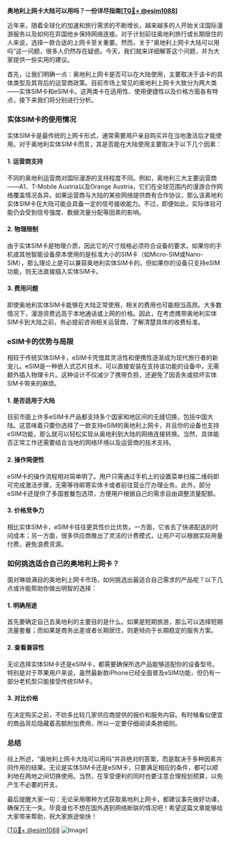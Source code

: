 **奥地利上网卡大陆可以用吗？一份详尽指南[[TG💪+ @esim1088](https://t.me/s/esim1088)]**

近年来，随着全球化的加速和旅行需求的不断增长，越来越多的人开始关注国际漫游服务以及如何在异国他乡保持网络连接。对于计划前往奥地利旅行或长期居住的人来说，选择一款合适的上网卡至关重要。然而，关于“奥地利上网卡大陆可以用吗”这一问题，很多人仍然存在疑惑。今天，我们就来详细解答这个问题，并为大家提供一些实用的建议。

首先，让我们明确一点：奥地利上网卡是否可以在大陆使用，主要取决于该卡的具体类型及其背后的运营商政策。目前市场上常见的奥地利上网卡大致分为两大类——实体SIM卡和eSIM卡。这两类卡在适用性、使用便捷性以及价格方面各有特点，接下来我们将分别进行分析。

### 实体SIM卡的使用情况

实体SIM卡是最传统的上网卡形式，通常需要用户亲自购买并在当地激活后才能使用。对于奥地利实体SIM卡而言，其是否能在大陆使用主要取决于以下几个因素：

#### 1. **运营商支持**
不同的奥地利运营商对国际漫游的支持程度不同。例如，奥地利三大主要运营商——A1、T-Mobile Austria以及Orange Austria，它们在全球范围内的漫游合作网络覆盖情况各异。如果运营商与大陆的某些网络提供商有合作协议，那么该奥地利实体SIM卡在大陆可能会具备一定的信号接收能力。不过，即便如此，实际体验可能仍会受到信号强度、数据流量分配等因素的影响。

#### 2. **物理限制**
由于实体SIM卡是物理介质，因此它的尺寸规格必须符合设备的要求。如果你的手机或其他智能设备原本使用的是标准大小的SIM卡（如Micro-SIM或Nano-SIM），那么理论上是可以兼容奥地利实体SIM卡的。但如果你的设备只支持eSIM功能，则无法直接插入实体SIM卡。

#### 3. **费用问题**
即使奥地利实体SIM卡能够在大陆正常使用，相关的费用也可能相当高昂。大多数情况下，漫游资费远高于本地通话或上网的价格。因此，在考虑携带奥地利实体SIM卡到大陆之前，务必提前咨询相关运营商，了解清楚具体的收费标准。

### eSIM卡的优势与局限

相较于传统实体SIM卡，eSIM卡凭借其灵活性和便携性逐渐成为现代旅行者的新宠儿。eSIM是一种嵌入式芯片技术，可以直接安装在支持该功能的设备中，无需额外插入物理卡片。这种设计不仅减少了携带负担，还避免了因丢失或损坏实体SIM卡带来的麻烦。

#### 1. **是否适用于大陆**
目前市面上许多eSIM卡产品都支持多个国家和地区间的无缝切换，包括中国大陆。这意味着只要你选择了一款支持eSIM的奥地利上网卡，并且你的设备也支持eSIM功能，那么就可以轻松实现从奥地利到大陆的网络连接转换。当然，具体能否正常工作还需要结合当地的网络环境以及运营商的技术支持。

#### 2. **操作简便性**
eSIM卡的操作流程相对简单明了。用户只需通过手机上的设置菜单扫描二维码即可完成激活步骤，无需等待邮寄实体卡或者前往营业厅办理业务。此外，部分eSIM卡还提供了多国套餐包选项，方便用户根据自己的需求自由调整流量配额。

#### 3. **价格竞争力**
相比实体SIM卡，eSIM卡往往更具性价比优势。一方面，它省去了快递配送的时间成本；另一方面，很多供应商推出了灵活的计费模式，让用户可以根据实际用量付费，避免浪费资源。

### 如何挑选适合自己的奥地利上网卡？

面对琳琅满目的奥地利上网卡市场，如何挑选出最适合自己需求的产品呢？以下几点或许能帮助你做出明智的选择：

#### 1. **明确用途**
首先要确定自己去奥地利的主要目的是什么。如果是短期旅游，那么可以选择短期流量套餐；而如果是商务出差或者长期居住，则更倾向于长期稳定的服务方案。

#### 2. **查看兼容性**
无论选择实体SIM卡还是eSIM卡，都需要确保所选产品能够适配你的设备型号。特别是对于苹果用户来说，虽然最新款iPhone已经全面普及eSIM功能，但仍有一部分老机型只能接受传统SIM卡。

#### 3. **对比价格**
在决定购买之前，不妨多比较几家供应商提供的报价和服务内容。有时候看似便宜的商品背后隐藏着高额附加费用，所以一定要仔细阅读条款细则。

### 总结

综上所述，“奥地利上网卡大陆可以用吗”并非绝对的答案，而是取决于多种因素共同作用的结果。无论是实体SIM卡还是eSIM卡，只要满足相应的条件，都可以顺利地在两地之间切换使用。当然，在享受便利的同时也要注意合理规划预算，以免产生不必要的开支。

最后提醒大家一句：无论采用哪种方式获取奥地利上网卡，都建议事先做好功课，确保万无一失。毕竟谁也不想在国外遇到网络断联的情况吧！希望这篇文章能够给大家带来帮助，祝大家旅途愉快！

[[TG💪+ @esim1088](https://t.me/s/esim1088) ![Image](https://i.postimg.cc/4NQfJmqS/Snipaste-2025-05-13-00-14-12.png)]